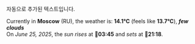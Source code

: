 
자동으로 추가된 텍스트입니다.

<!--START_SECTION:weather:moscow-->
Currently in **Moscow** (RU), the weather is: **14.1°C** (feels like **13.7°C**), ***few clouds***<br/>
On *June 25, 2025*, the *sun rises* at 🌅**03:45** and *sets* at 🌇**21:18**.
<!--END_SECTION:weather-->
